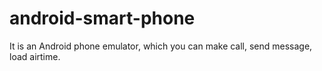 # android-smart-phone
It is an Android phone emulator, which you can make call, send message, load airtime.
